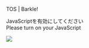 TOS | Barkle!

JavaScriptを有効にしてください  
Please turn on your JavaScript

![](/static-assets/splash.png?1727744222152)